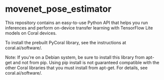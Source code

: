 # movenet_pose_estimator

This repository contains an easy-to-use Python API that helps you run inferences and perform on-device transfer learning with TensorFlow Lite models on Coral devices.

To install the prebuilt PyCoral library, see the instructions at coral.ai/software/.

Note: If you're on a Debian system, be sure to install this library from apt-get and not from pip. Using pip install is not guaranteed compatible with the other Coral libraries that you must install from apt-get. For details, see coral.ai/software/.
